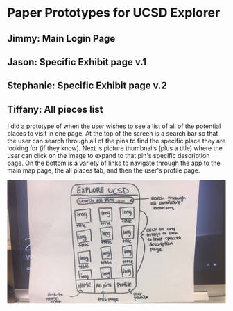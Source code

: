 <h1> Paper Prototypes for UCSD Explorer </h1>

<h2> Jimmy: Main Login Page </h2>

<h2> Jason: Specific Exhibit page v.1 </h2>

<h2> Stephanie: Specific Exhibit page v.2 </h2>

<h2> Tiffany: All pieces list </h2>
<p> I did a prototype of when the user wishes to see a list of all of the potential places to visit in one page. At the top of the screen is a search bar so that the user can search through all of the pins to find the specific place they are looking for (if they know). Next is picture thumbnails (plus a title) where the user can click on the image to expand to that pin's specific description page. On the bottom is a variety of links to navigate through the app to the main map page, the all places tab, and then the user's profile page. </p>

![alt text][tiff_prop]


[tiff_prop]: images/prototypes/tiff_prototype.jpg "Tiffany's prototype" 